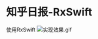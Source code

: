 # 知乎日报-RxSwift
使用RxSwift 
![实现效果.gif](https://gitee.com/KM5558/ZhiHuRiBao-RxSwift/raw/master/ZhiHuDaily_Gif.gif "效果图")